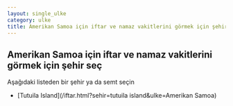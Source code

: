 ```yaml
---
layout: single_ulke
category: ulke
title: Amerikan Samoa için iftar ve namaz vakitlerini görmek için şehir seç
---
```



## Amerikan Samoa için iftar ve namaz vakitlerini görmek için şehir seç

Aşağıdaki listeden bir şehir ya da semt seçin


* [Tutuila Island](/iftar.html?sehir=tutuila island&ulke=Amerikan Samoa)
